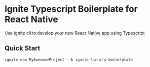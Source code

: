 # Ignite Typescript Boilerplate for React Native

Use ignite cli to develop your new React Native app using Typescript

## Quick Start

```
ignite new MyAwesomeProject --b ignite-linnify-boilerplate
```

